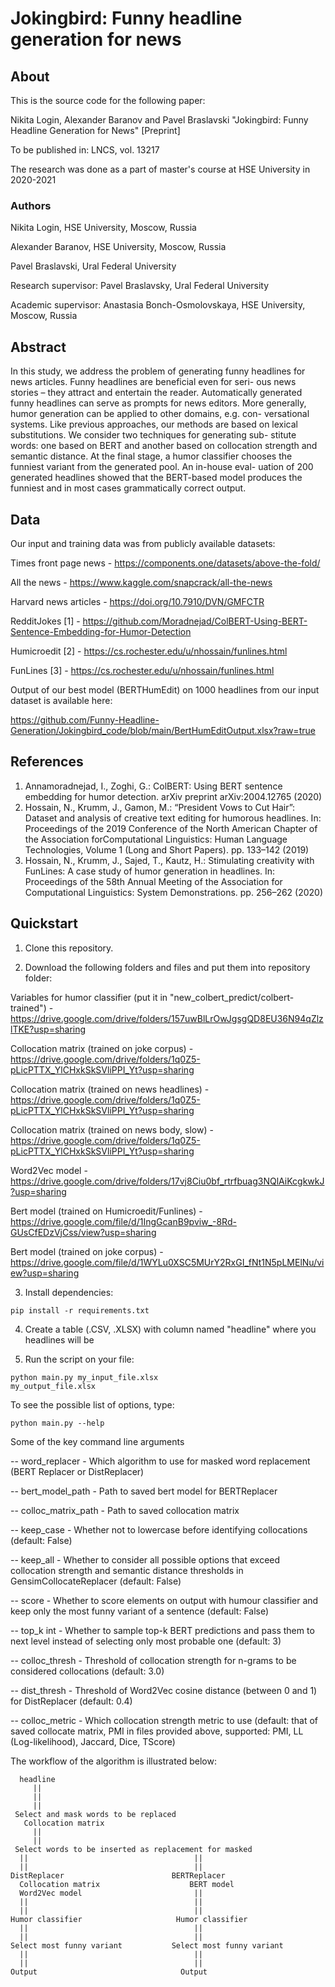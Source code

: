# Jokingbird: Funny headline generation for news

## About

This is the source code for the following paper:

Nikita Login, Alexander Baranov and Pavel Braslavski "Jokingbird: Funny Headline Generation for News" [Preprint]

To be published in: LNCS, vol. 13217

The research was done as a part of master's course at HSE University in 2020-2021

### Authors

Nikita Login, HSE University, Moscow, Russia

Alexander Baranov, HSE University, Moscow, Russia

Pavel Braslavski, Ural Federal University

Research supervisor: Pavel Braslavsky, Ural Federal University

Academic supervisor: Anastasia Bonch-Osmolovskaya, HSE University, Moscow, Russia

## Abstract

In this study, we address the problem of generating funny
headlines for news articles. Funny headlines are beneficial even for seri-
ous news stories – they attract and entertain the reader. Automatically
generated funny headlines can serve as prompts for news editors. More
generally, humor generation can be applied to other domains, e.g. con-
versational systems. Like previous approaches, our methods are based
on lexical substitutions. We consider two techniques for generating sub-
stitute words: one based on BERT and another based on collocation
strength and semantic distance. At the final stage, a humor classifier
chooses the funniest variant from the generated pool. An in-house eval-
uation of 200 generated headlines showed that the BERT-based model
produces the funniest and in most cases grammatically correct output.

## Data

Our input and training data was from publicly available datasets:

Times front page news - https://components.one/datasets/above-the-fold/

All the news - https://www.kaggle.com/snapcrack/all-the-news

Harvard news articles - https://doi.org/10.7910/DVN/GMFCTR

RedditJokes [1] - https://github.com/Moradnejad/ColBERT-Using-BERT-Sentence-Embedding-for-Humor-Detection

Humicroedit [2] - https://cs.rochester.edu/u/nhossain/funlines.html

FunLines [3] - https://cs.rochester.edu/u/nhossain/funlines.html


Output of our best model (BERTHumEdit)  on 1000 headlines from our input dataset is available here:

https://github.com/Funny-Headline-Generation/Jokingbird_code/blob/main/BertHumEditOutput.xlsx?raw=true

## References

1. Annamoradnejad, I., Zoghi, G.: ColBERT: Using BERT sentence embedding for humor detection. arXiv preprint arXiv:2004.12765 (2020)
2. Hossain, N., Krumm, J., Gamon, M.: “President Vows to Cut <Taxes>Hair”: Dataset and analysis of creative text editing for humorous headlines. In: Proceedings of the 2019 Conference of the North American Chapter of the Association forComputational Linguistics: Human Language Technologies, Volume 1 (Long and Short Papers). pp. 133–142 (2019)
3. Hossain, N., Krumm, J., Sajed, T., Kautz, H.: Stimulating creativity with FunLines: A case study of humor generation in headlines. In: Proceedings of the 58th Annual Meeting of the Association for Computational Linguistics: System Demonstrations. pp. 256–262 (2020)

## Quickstart

1. Clone this repository.

2. Download the following folders and files and put them into repository folder:

Variables for humor classifier (put it in "new_colbert_predict/colbert-trained") - https://drive.google.com/drive/folders/157uwBlLrOwJgsgQD8EU36N94qZlzlTKE?usp=sharing

Collocation matrix (trained on joke corpus) - https://drive.google.com/drive/folders/1q0Z5-pLicPTTX_YlCHxkSkSVliPPI_Yt?usp=sharing

Collocation matrix (trained on news headlines) - https://drive.google.com/drive/folders/1q0Z5-pLicPTTX_YlCHxkSkSVliPPI_Yt?usp=sharing

Collocation matrix (trained on news body, slow) - https://drive.google.com/drive/folders/1q0Z5-pLicPTTX_YlCHxkSkSVliPPI_Yt?usp=sharing



Word2Vec model - https://drive.google.com/drive/folders/17vj8Ciu0bf_rtrfbuag3NQlAiKcgkwkJ?usp=sharing



Bert model (trained on Humicroedit/Funlines) - https://drive.google.com/file/d/1IngGcanB9pviw_-8Rd-GUsCfEDzVjCss/view?usp=sharing

Bert model (trained on joke corpus) - https://drive.google.com/file/d/1WYLu0XSC5MUrY2RxGI_fNt1N5pLMElNu/view?usp=sharing


3. Install dependencies:

<code>pip install -r requirements.txt</code>

4. Create a table (.CSV, .XLSX) with column named "headline" where you headlines will be

5. Run the script on your file:

<code>python main.py my_input_file.xlsx my_output_file.xlsx</code>

To see the possible list of options, type:

<code>python main.py --help</code>

Some of the key command line arguments

 -- word_replacer - Which algorithm to use for masked word replacement (BERT Replacer or DistReplacer)
 
 -- bert_model_path - Path to saved bert model for BERTReplacer
 
 -- colloc_matrix_path - Path to saved collocation matrix
 
 -- keep_case - Whether not to lowercase before identifying collocations (default: False)
 
 -- keep_all - Whether to consider all possible options that exceed collocation strength and semantic distance thresholds in GensimCollocateReplacer (default: False)
 
 -- score - Whether to score elements on output with humour classifier and keep only the most funny variant of a sentence (default: False)
 
 -- top_k int - Whether to sample top-k BERT predictions and pass them to next level instead of selecting only most probable one (default: 3)
 
 -- colloc_thresh - Threshold of collocation strength for n-grams to be considered collocations (default: 3.0)
 
 -- dist_thresh - Threshold of Word2Vec cosine distance (between 0 and 1) for DistReplacer (default: 0.4)
 
 -- colloc_metric - Which collocation strength metric to use (default: that of saved collocate matrix, PMI in files provided above,
                                                              supported: PMI, LL (Log-likelihood), Jaccard, Dice, TScore)

The workflow of the algorithm is illustrated below:

      headline
         ||
         ||
         ||
     Select and mask words to be replaced
       Collocation matrix
         ||
         ||
     Select words to be inserted as replacement for masked
      ||                                     ||
      ||                                     ||
    DistReplacer                        BERTReplacer
      Collocation matrix                    BERT model
      Word2Vec model                         ||
      ||                                     ||
      ||                                     ||
    Humor classifier                     Humor classifier
      ||                                     ||
      ||                                     ||
    Select most funny variant           Select most funny variant
      ||                                     ||
      ||                                     ||
    Output                                Output
      
